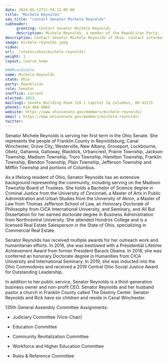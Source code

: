 ```yaml
---
date: 2024-05-12T11:54:12-05:00
title: "Michele Reynolds"
seo_title: "contact Senator Michele Reynolds"
subheader:
     greeting: Contact Senator Michele Reynolds
     description: Michele Reynolds, a member of the Republican Party, is an American politician serving in the Ohio State Senate, representing District 3. She assumed office on January 1, 2023.
description: Contact Senator Michele Reynolds of Ohio. Contact information for Michele Reynolds includes email address, phone number, and mailing address.
image: michele-reynolds.jpeg
video:
url:  /states/ohio/michele-reynolds/
weight: 1
layout: course_home

####candidate
name: Michele Reynolds
state: Ohio
party: Republican
role: Senator
inoffice: current
elected: 2023
mailing1: Senate Building Room 128 1 Capitol Sq Columbus, OH 43215
phone1: 614-466-8064
website: https://www.ohiosenate.gov/members/michele-reynolds/
email : https://www.ohiosenate.gov/members/michele-reynolds/
twitter:
---
```


Senator Michele Reynolds is serving her first term in the Ohio Senate. She represents the people of Franklin County in Reynoldsburg, Canal Winchester, Grove City, Westerville, New Albany, Groveport, Lockbourne, Obetz, Gahanna, Galloway, Blacklick, Urbancrest, Prairie Township, Jackson Township, Madison Township, Truro Township, Hamilton Township, Franklin Township, Blendon Township, Plain Township, Jefferson Township and Mifflin Township and portions of Columbus.

As a lifelong resident of Ohio, Senator Reynolds has an extensive background representing the community, including serving on the Madison Township Board of Trustees. She holds a Bachelor of Science degree in Criminal Justice from the University of Cincinnati, a Master of Arts in Public Administration and Urban Studies from the University of Akron, a Master of Law from Thomas Jefferson School of Law, an Honorary Doctorate of Philosophy from CICA International University, and Seminary, and All But Dissertation for her earned doctorate degree in Business Administration from Northcentral University. She attended Hondros College and is a licensed Real Estate Salesperson in the State of Ohio, specializing in Commercial Real Estate.

Senator Reynolds has received multiple awards for her outreach work and humanitarian efforts. In 2016, she was bestowed with a Presidential Lifetime Achievement Award from former President Barack Obama. In 2018, she was conferred an honorary Doctorate degree in Humanities from CICA University and International Seminary. In 2019, she was inducted into the Ohio Commodores and received a 2019 Central Ohio Social Justice Award for Outstanding Leadership.

In addition to her public service, Senator Reynolds is a third-generation business owner and non-profit CEO. Senator Reynolds and her husband pastor a church in Franklin County called The Destiny Center. Senator Reynolds and Rick have six children and reside in Canal Winchester.

135th General Assembly Committee Assignments:

- Judiciary Committee (Vice-Chair)

- Education Committee

- Community Revitalization Committee

- Workforce and Higher Education Committee

- Rules & Reference Committee
